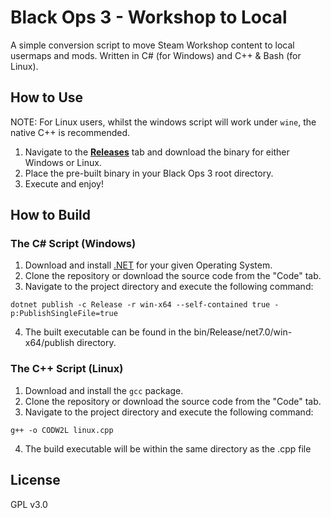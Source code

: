 # Black Ops 3 - Workshop to Local
A simple conversion script to move Steam Workshop content to local usermaps and mods. Written in C# (for Windows) and C++ & Bash (for Linux).

## How to Use
NOTE: For Linux users, whilst the windows script will work under `wine`, the native C++ is recommended.
1. Navigate to the **[Releases](https://github.com/RebelPolygon/CODW2L/releases/latest)** tab and download the binary for either Windows or Linux.
2. Place the pre-built binary in your Black Ops 3 root directory.
3. Execute and enjoy!

## How to Build
### The C# Script (Windows)
1. Download and install [.NET](https://dotnet.microsoft.com/en-us/download) for your given Operating System.
2. Clone the repository or download the source code from the "Code" tab.
3. Navigate to the project directory and execute the following command:
```
dotnet publish -c Release -r win-x64 --self-contained true -p:PublishSingleFile=true
```
4. The built executable can be found in the bin/Release/net7.0/win-x64/publish directory.

### The C++ Script (Linux)
1. Download and install the `gcc` package.
2. Clone the repository or download the source code from the "Code" tab.
3. Navigate to the project directory and execute the following command:
```
g++ -o CODW2L linux.cpp
```
4. The build executable will be within the same directory as the .cpp file

## License

GPL v3.0
